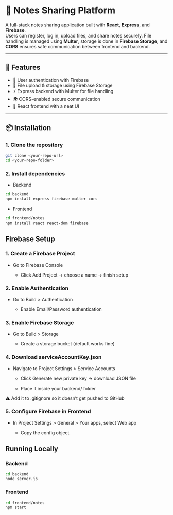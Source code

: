 # 📘 Notes Sharing Platform 


A full-stack notes sharing application built with **React**, **Express**, and **Firebase**.  
Users can register, log in, upload files, and share notes securely. File handling is managed using **Multer**, storage is done in **Firebase Storage**, and **CORS** ensures safe communication between frontend and backend.  

---

## 🚀 Features
- 🔑 User authentication with Firebase  
- 📂 File upload & storage using Firebase Storage  
- ⚡ Express backend with Multer for file handling  
- 🌍 CORS-enabled secure communication  
- 🎨 React frontend with a neat UI  

---

## 📦 Installation

### 1. Clone the repository
```bash
git clone <your-repo-url>
cd <your-repo-folder>
```
### 2. Install dependencies
- Backend
```bash
cd backend
npm install express firebase multer cors
```
- Frontend
```bash
cd frontend/notes
npm install react react-dom firebase
```
## Firebase Setup
### 1. Create a Firebase Project

- Go to Firebase Console

  - Click Add Project → choose a name → finish setup

### 2. Enable Authentication

  - Go to Build > Authentication

      - Enable Email/Password authentication

### 3. Enable Firebase Storage

  - Go to Build > Storage

      - Create a storage bucket (default works fine)


### 4. Download serviceAccountKey.json

  - Navigate to Project Settings > Service Accounts

     - Click Generate new private key → download JSON file

     - Place it inside your backend/ folder

 ⚠️ Add it to .gitignore so it doesn’t get pushed to GitHub

### 5. Configure Firebase in Frontend

- In Project Settings > General > Your apps, select Web app

    - Copy the config object
## Running Locally
### Backend
```bash
cd backend
node server.js
```
### Frontend
```bash
cd frontend/notes
npm start
```
